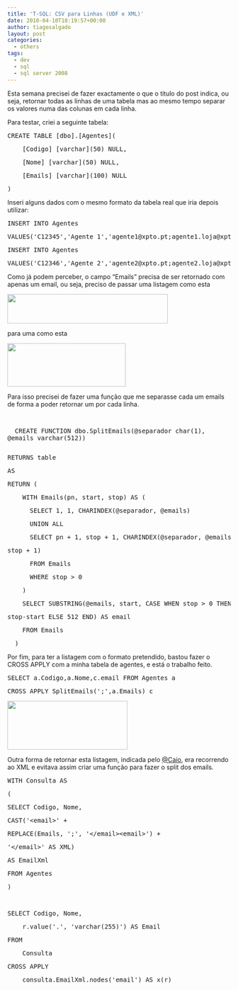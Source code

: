 ```yaml
---
title: 'T-SQL: CSV para Linhas (UDF e XML)'
date: 2010-04-10T18:19:57+00:00
author: tiagosalgado
layout: post
categories:
  - others
tags:
  - dev
  - sql
  - sql server 2008
---
```

Esta semana precisei de fazer exactamente o que o titulo do post indica, ou seja, retornar todas as linhas de uma tabela mas ao mesmo tempo separar os valores numa das colunas em cada linha.

Para testar, criei a seguinte tabela:

<div class="csharpcode">
  <pre class="alt"><span class="kwrd">CREATE</span> <span class="kwrd">TABLE</span> [dbo].[Agentes](</pre>
  
  <pre>    [Codigo] [<span class="kwrd">varchar</span>](50) <span class="kwrd">NULL</span>,</pre>
  
  <pre class="alt">    [Nome] [<span class="kwrd">varchar</span>](50) <span class="kwrd">NULL</span>,</pre>
  
  <pre>    [Emails] [<span class="kwrd">varchar</span>](100) <span class="kwrd">NULL</span></pre>
  
  <pre class="alt">) </pre>
</div></p> 

Inseri alguns dados com o mesmo formato da tabela real que iria depois utilizar:

<div class="csharpcode">
  <pre class="alt">INSERT <span class="kwrd">INTO</span> Agentes </pre>
  
  <pre><span class="kwrd">VALUES</span>(<span class="str">'C12345'</span>,<span class="str">'Agente 1'</span>,<span class="str">'agente1@xpto.pt;agente1.loja@xpto.pt'</span>)</pre>
  
  <pre>INSERT <span class="kwrd">INTO</span> Agentes </pre>
  
  <pre><span class="kwrd">VALUES</span>(<span class="str">'C12346'</span>,<span class="str">'Agente 2'</span>,<span class="str">'agente2@xpto.pt;agente2.loja@xpto.pt'</span>)</pre>
</div>

Como já podem perceber, o campo “Emails” precisa de ser retornado com apenas um email, ou seja, preciso de passar uma listagem como esta

<img src="http://img256.imageshack.us/img256/1892/select1.png" width="362" height="66" />

para uma como esta

<img src="http://img256.imageshack.us/img256/3897/select2c.png" width="267" height="98" />

Para isso precisei de fazer uma função que me separasse cada um emails de forma a poder retornar um por cada linha.

<div class="csharpcode">
  <pre class="alt"><p>
  <span class="kwrd">CREATE</span> <span class="kwrd">FUNCTION</span> dbo.SplitEmails(@separador <span class="kwrd">char</span>(1), <br />@emails <span class="kwrd">varchar</span>(512))
</p></pre>
  
  <pre><span class="kwrd">RETURNS</span> <span class="kwrd">table</span></pre>
  
  <pre class="alt"><span class="kwrd">AS</span></pre>
  
  <pre><span class="kwrd">RETURN</span> (</pre>
  
  <pre class="alt">    <span class="kwrd">WITH</span> Emails(pn, <span class="kwrd">start</span>, stop) <span class="kwrd">AS</span> (</pre>
  
  <pre>      <span class="kwrd">SELECT</span> 1, 1, CHARINDEX(@separador, @emails)</pre>
  
  <pre class="alt">      <span class="kwrd">UNION</span> <span class="kwrd">ALL</span></pre>
  
  <pre>      <span class="kwrd">SELECT</span> pn + 1, stop + 1, CHARINDEX(@separador, @emails, </pre>
  
  <pre>stop + 1)</pre>
  
  <pre class="alt">      <span class="kwrd">FROM</span> Emails</pre>
  
  <pre>      <span class="kwrd">WHERE</span> stop &gt; 0</pre>
  
  <pre class="alt">    )</pre>
  
  <pre>    <span class="kwrd">SELECT</span> <span class="kwrd">SUBSTRING</span>(@emails, <span class="kwrd">start</span>, <span class="kwrd">CASE</span> <span class="kwrd">WHEN</span> stop &gt; 0 <span class="kwrd">THEN</span> </pre>
  
  <pre>stop-<span class="kwrd">start</span> <span class="kwrd">ELSE</span> 512 <span class="kwrd">END</span>) <span class="kwrd">AS</span> email</pre>
  
  <pre class="alt">    <span class="kwrd">FROM</span> Emails</pre>
  
  <pre>  )</pre>
</div>

  
Por fim, para ter a listagem com o formato pretendido, bastou fazer o CROSS APPLY com a minha tabela de agentes, e está o trabalho feito.

<div class="csharpcode">
  <pre class="alt"><span class="kwrd">SELECT</span> a.Codigo,a.Nome,c.email <span class="kwrd">FROM</span> Agentes a</pre>
  
  <pre><span class="kwrd">CROSS</span> APPLY SplitEmails(<span class="str">';'</span>,a.Emails) c</pre>
</div>

<img src="http://img406.imageshack.us/img406/6914/select3.png" width="271" height="110" />

Outra forma de retornar esta listagem, indicada pelo <a href="http://twitter.com/CaioProiete" target="_blank">@Caio</a>, era recorrendo ao XML e evitava assim criar uma função para fazer o split dos emails.

<div class="csharpcode">
  <pre class="alt"><span class="kwrd">WITH</span> Consulta <span class="kwrd">AS</span></pre>
  
  <pre>(</pre>
  
  <pre class="alt"><span class="kwrd">SELECT</span> Codigo, Nome,</pre>
  
  <pre><span class="kwrd">CAST</span>(<span class="str">'&lt;email&gt;'</span> + </pre>
  
  <pre>REPLACE(Emails, <span class="str">';'</span>, <span class="str">'&lt;/email&gt;&lt;email&gt;'</span>) + </pre>
  
  <pre><span class="str">'&lt;/email&gt;'</span> <span class="kwrd">AS</span> XML) </pre>
  
  <pre><span class="kwrd">AS</span> EmailXml</pre>
  
  <pre class="alt"><span class="kwrd">FROM</span> Agentes</pre>
  
  <pre>)</pre>
  
  <pre class="alt">&#160;</pre>
  
  <pre><span class="kwrd">SELECT</span> Codigo, Nome,</pre>
  
  <pre class="alt">    r.<span class="kwrd">value</span>(<span class="str">'.'</span>, <span class="str">'varchar(255)'</span>) <span class="kwrd">AS</span> Email</pre>
  
  <pre><span class="kwrd">FROM</span></pre>
  
  <pre class="alt">    Consulta</pre>
  
  <pre><span class="kwrd">CROSS</span> APPLY</pre>
  
  <pre class="alt">    consulta.EmailXml.nodes(<span class="str">'email'</span>) <span class="kwrd">AS</span> x(r)</pre>
</div>